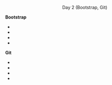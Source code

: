 <center> Day 2 (Bootstrap, Git) </center>

<b> Bootstrap </b>
<ul>
  <li></li>
  <li></li>
  <li></li>
  <li></li>
</ul>

<b> Git </b>
<ul>
  <li></li>
  <li></li>
  <li></li>
  <li></li>
</ul>
